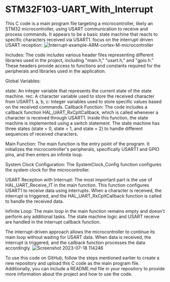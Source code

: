 # STM32F103-UART_With_Interrupt
This C code is a main program file targeting a microcontroller, likely an STM32 microcontroller, using USART communication to receive and process commands. It appears to be a basic state machine that reacts to specific characters received via USART1. 
focus on the interrupt-driven USART reception:
![Interrupt-example-ARM-cortex-M-microcontroller](https://github.com/ivias2000/STM32F103-UART_With_Interrupt/assets/125237611/21b817dd-dbfd-41d4-9c6f-2eb3bbedc997)

Includes:
The code includes various header files representing different libraries used in the project, including "main.h," "usart.h," and "gpio.h." These headers provide access to functions and constants required for the peripherals and libraries used in the application.

Global Variables:

state: An integer variable that represents the current state of the state machine.
rec: A character variable used to store the received character from USART1.
a, b, c: Integer variables used to store specific values based on the received commands.
Callback Function:
The code includes a callback function HAL_UART_RxCpltCallback, which is called whenever a character is received through USART1. Inside this function, the state machine is implemented using a switch statement. The state machine has three states (state = 0, state = 1, and state = 2) to handle different sequences of received characters.

Main Function:
The main function is the entry point of the program. It initializes the microcontroller's peripherals, specifically USART1 and GPIO pins, and then enters an infinite loop.

System Clock Configuration:
The SystemClock_Config function configures the system clock for the microcontroller.

USART Reception with Interrupt:
The most important part is the use of HAL_UART_Receive_IT in the main function. This function configures USART1 to receive data using interrupts. When a character is received, the interrupt is triggered, and the HAL_UART_RxCpltCallback function is called to handle the received data.

Infinite Loop:
The main loop in the main function remains empty and doesn't perform any additional tasks. The state machine logic and USART receive are handled in the interrupt callback function.

The interrupt-driven approach allows the microcontroller to continue its main loop without waiting for USART data. When data is received, the interrupt is triggered, and the callback function processes the data accordingly.
![Screenshot 2023-07-18 114246](https://github.com/ivias2000/STM32F103-UART_With_Interrupt/assets/125237611/efef6255-e90c-4195-9c90-fac0b6e0e8fc)

To use this code on GitHub, follow the steps mentioned earlier to create a new repository and upload this C code as the main program file. Additionally, you can include a README.md file in your repository to provide more information about the project and how to use the code.




